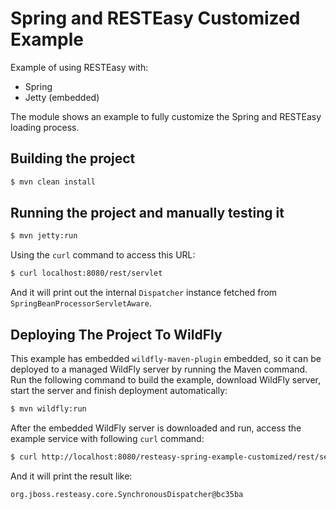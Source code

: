 # Spring and RESTEasy Customized Example

Example of using RESTEasy with:
- Spring
- Jetty (embedded)

The module shows an example to fully customize the Spring and RESTEasy loading process.

## Building the project

```bash
$ mvn clean install
```

## Running the project and manually testing it

```bash
$ mvn jetty:run
```

Using the `curl` command to access this URL:

```bash
$ curl localhost:8080/rest/servlet
```

And it will print out the internal `Dispatcher` instance fetched from `SpringBeanProcessorServletAware`.


## Deploying The Project To WildFly

This example has embedded `wildfly-maven-plugin` embedded, so it can be deployed to a managed WildFly server by running the Maven command. Run the following command to build the example, download WildFly server, start the server and finish deployment automatically:

```bash
$ mvn wildfly:run
```

After the embedded WildFly server is downloaded and run, access the example service with following `curl` command: 

```bash
$ curl http://localhost:8080/resteasy-spring-example-customized/rest/servlet
```

And it will print the result like:

```bash
org.jboss.resteasy.core.SynchronousDispatcher@bc35ba
```
